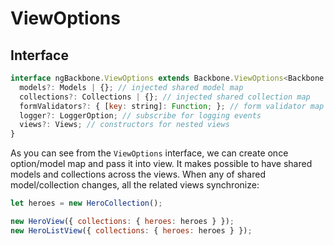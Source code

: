 # ViewOptions

## Interface
```javascript
interface ngBackbone.ViewOptions extends Backbone.ViewOptions<Backbone.Model> {
  models?: Models | {}; // injected shared model map
  collections?: Collections | {}; // injected shared collection map
  formValidators?: { [key: string]: Function; }; // form validator map
  logger?: LoggerOption; // subscribe for logging events
  views?: Views; // constructors for nested views
}
```

As you can see from the `ViewOptions` interface, we can create once option/model map and pass it into view. It makes possible to have shared models and collections across the views. When any of shared model/collection changes, all the related views synchronize:

```javascript
let heroes = new HeroCollection();

new HeroView({ collections: { heroes: heroes } });
new HeroListView({ collections: { heroes: heroes } });
```

